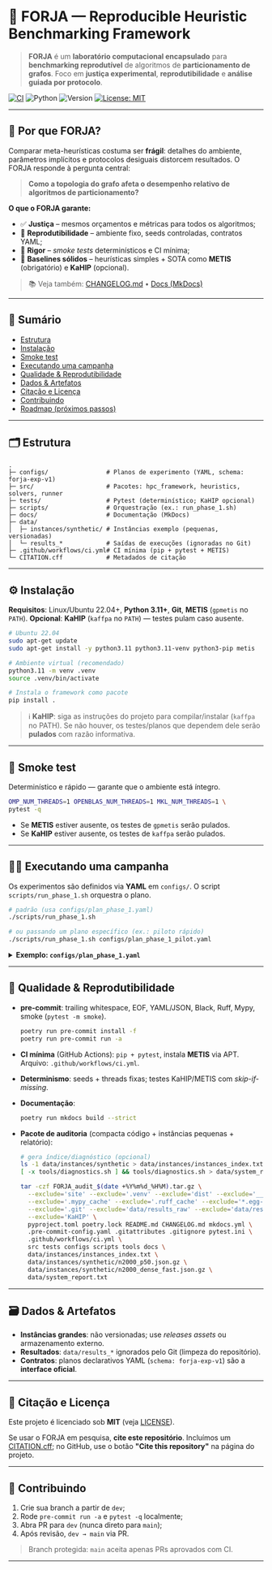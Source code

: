 # 🔨 FORJA — Reproducible Heuristic Benchmarking Framework

> **FORJA** é um **laboratório computacional encapsulado** para **benchmarking reprodutível** de algoritmos de **particionamento de grafos**.
> Foco em **justiça experimental**, **reprodutibilidade** e **análise guiada por protocolo**.

[![CI](https://github.com/Gorgomel/Heuristic_Benchmarking_Framework/actions/workflows/ci.yml/badge.svg?branch=main)](https://github.com/Gorgomel/Heuristic_Benchmarking_Framework/actions)
![Python](https://img.shields.io/badge/Python-3.11+-3776AB?logo=python&logoColor=white)
![Version](https://img.shields.io/badge/version-0.8.0-blue)
[![License: MIT](https://img.shields.io/badge/License-MIT-yellow.svg)](LICENSE)

---

## 🎯 Por que FORJA?

Comparar meta-heurísticas costuma ser **frágil**: detalhes do ambiente, parâmetros implícitos e protocolos desiguais distorcem resultados.
O FORJA responde à pergunta central:

> **Como a topologia do grafo afeta o desempenho relativo de algoritmos de particionamento?**

**O que o FORJA garante:**
- ✅ **Justiça** – mesmos orçamentos e métricas para todos os algoritmos;
- 🔁 **Reprodutibilidade** – ambiente fixo, seeds controladas, contratos YAML;
- 🧪 **Rigor** – *smoke tests* determinísticos e CI mínima;
- 🧱 **Baselines sólidos** – heurísticas simples + SOTA como **METIS** (obrigatório) e **KaHIP** (opcional).

> 📚 Veja também: [CHANGELOG.md](./CHANGELOG.md) • [Docs (MkDocs)](./docs/index.md)

---

## 🧭 Sumário

- [Estrutura](#-estrutura)
- [Instalação](#️-instalação)
- [Smoke test](#-smoke-test)
- [Executando uma campanha](#️-executando-uma-campanha)
- [Qualidade & Reprodutibilidade](#-qualidade--reprodutibilidade)
- [Dados & Artefatos](#-dados--artefatos)
- [Citação e Licença](#-citação-e-licença)
- [Contribuindo](#-contribuindo)
- [Roadmap (próximos passos)](#-roadmap-próximos-passos)

---

## 🗂️ Estrutura

```
.
├─ configs/                # Planos de experimento (YAML, schema: forja-exp-v1)
├─ src/                    # Pacotes: hpc_framework, heuristics, solvers, runner
├─ tests/                  # Pytest (determinístico; KaHIP opcional)
├─ scripts/                # Orquestração (ex.: run_phase_1.sh)
├─ docs/                   # Documentação (MkDocs)
├─ data/
│  ├─ instances/synthetic/ # Instâncias exemplo (pequenas, versionadas)
│  └─ results_*            # Saídas de execuções (ignoradas no Git)
├─ .github/workflows/ci.yml# CI mínima (pip + pytest + METIS)
└─ CITATION.cff            # Metadados de citação
```

---

## ⚙️ Instalação

**Requisitos**: Linux/Ubuntu 22.04+, **Python 3.11+**, **Git**, **METIS** (`gpmetis` no `PATH`).
**Opcional**: **KaHIP** (`kaffpa` no `PATH`) — testes pulam caso ausente.

```bash
# Ubuntu 22.04
sudo apt-get update
sudo apt-get install -y python3.11 python3.11-venv python3-pip metis

# Ambiente virtual (recomendado)
python3.11 -m venv .venv
source .venv/bin/activate

# Instala o framework como pacote
pip install .
```

> ℹ️ **KaHIP**: siga as instruções do projeto para compilar/instalar (`kaffpa` no PATH).
> Se não houver, os testes/planos que dependem dele serão **pulados** com razão informativa.

---

## 🧪 Smoke test

Determinístico e rápido — garante que o ambiente está íntegro.

```bash
OMP_NUM_THREADS=1 OPENBLAS_NUM_THREADS=1 MKL_NUM_THREADS=1 \
pytest -q
```

* Se **METIS** estiver ausente, os testes de `gpmetis` serão pulados.
* Se **KaHIP** estiver ausente, os testes de `kaffpa` serão pulados.

---

## 🏃‍♂️ Executando uma campanha

Os experimentos são definidos via **YAML** em `configs/`.
O script `scripts/run_phase_1.sh` orquestra o plano.

```bash
# padrão (usa configs/plan_phase_1.yaml)
./scripts/run_phase_1.sh

# ou passando um plano específico (ex.: piloto rápido)
./scripts/run_phase_1.sh configs/plan_phase_1_pilot.yaml
```

<details>
<summary><b>Exemplo: <code>configs/plan_phase_1.yaml</code></b></summary>

```yaml
---
schema: "forja-exp-v1"
experiment_id: "tcc-phase1"
description: "Greedy vs METIS (KaHIP opcional) em instâncias sintéticas"

rng:
  seeds: [42]

env:
  threads:
    omp: 1
    blas: 1
  require_bins: ["gpmetis"]
  allow_missing_bins: ["kaffpa"]

instances:
  base_dir: "data/instances/synthetic"
  include:
    - "n2000_p50.json.gz"
    - "modnull_n3000_p50.json.gz"
    - "modnull_n3500_p40.json.gz"
    - "mix_betas_n3000_p35_cv045.json.gz"
    - "n4000_cv_high.json.gz"
    - "n5000_cv_low.json.gz"
    - "wilson_tree_n10000.json.gz"
    - "n2000_dense_fast.json.gz"
  manifest_out: "data/results_raw/manifest_index.csv"
  fields: ["filename", "n", "m", "density", "cv_degree"]

solvers:
  greedy:
    enabled: true
    params: { delta_v: 0.1 }
    budget: { type: "time", seconds: 5 }

  metis:
    enabled: true
    k: 8
    budget: { type: "time", seconds: 5 }

  kahip:
    enabled: true           # roda local; no CI é pulado se ausente
    skip_if_missing: true
    k: 8
    imbalance: 0.03
    preset: "fast"
    budget: { type: "time", seconds: 5 }

protocol:
  repeats: 1
  randomize_instance_order: false
  write_partition_files: true

output:
  raw_dir: "data/results_raw"
  tables_dir: "data/results_parquet"
  log_level: "INFO"
  capture:
    git_sha: true
    hostname: true
    started_at: true
    finished_at: true
```

</details>

---

## 🔐 Qualidade & Reprodutibilidade

* **pre-commit**: trailing whitespace, EOF, YAML/JSON, Black, Ruff, Mypy, smoke (`pytest -m smoke`).

  ```bash
  poetry run pre-commit install -f
  poetry run pre-commit run -a
  ```
* **CI mínima** (GitHub Actions): `pip + pytest`, instala **METIS** via APT.
  Arquivo: `.github/workflows/ci.yml`.
* **Determinismo**: seeds + threads fixas; testes KaHIP/METIS com *skip-if-missing*.
* **Documentação**:

  ```bash
  poetry run mkdocs build --strict
  ```
* **Pacote de auditoria** (compacta código + instâncias pequenas + relatório):

  ```bash
  # gera índice/diagnóstico (opcional)
  ls -1 data/instances/synthetic > data/instances/instances_index.txt
  [ -x tools/diagnostics.sh ] && tools/diagnostics.sh > data/system_report.txt || true

  tar -czf FORJA_audit_$(date +%Y%m%d_%H%M).tar.gz \
    --exclude='site' --exclude='.venv' --exclude='dist' --exclude='__pycache__' \
    --exclude='.mypy_cache' --exclude='.ruff_cache' --exclude='*.egg-info' \
    --exclude='.git' --exclude='data/results_raw' --exclude='data/results_parquet' \
    --exclude='KaHIP' \
    pyproject.toml poetry.lock README.md CHANGELOG.md mkdocs.yml \
    .pre-commit-config.yaml .gitattributes .gitignore pytest.ini \
    .github/workflows/ci.yml \
    src tests configs scripts tools docs \
    data/instances/instances_index.txt \
    data/instances/synthetic/n2000_p50.json.gz \
    data/instances/synthetic/n2000_dense_fast.json.gz \
    data/system_report.txt
  ```

---

## 🗃️ Dados & Artefatos

* **Instâncias grandes**: não versionadas; use *releases assets* ou armazenamento externo.
* **Resultados**: `data/results_*` ignorados pelo Git (limpeza do repositório).
* **Contratos**: planos declarativos YAML (`schema: forja-exp-v1`) são a **interface oficial**.

---

## 📝 Citação e Licença

Este projeto é licenciado sob **MIT** (veja [LICENSE](LICENSE)).

Se usar o FORJA em pesquisa, **cite este repositório**.
Incluímos um [CITATION.cff](./CITATION.cff); no GitHub, use o botão **"Cite this repository"** na página do projeto.

---

## 🤝 Contribuindo

1. Crie sua branch a partir de `dev`;
2. Rode `pre-commit run -a` e `pytest -q` localmente;
3. Abra PR para `dev` (nunca direto para `main`);
4. Após revisão, `dev → main` via PR.

> Branch protegida: `main` aceita apenas PRs aprovados com CI.

---
